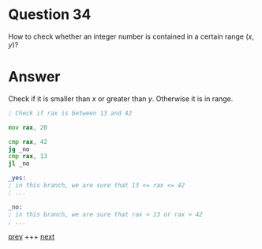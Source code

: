 
# Question 34


How to check whether an integer number is contained in a certain range $(x,y)$?


# Answer




Check if it is smaller than $x$ or greater than $y$. Otherwise it is in range.

```asm
; Check if rax is between 13 and 42 

mov rax, 20

cmp rax, 42
jg _no
cmp rax, 13
jl _no

_yes:
; in this branch, we are sure that 13 <= rax <= 42
; ...

_no:
; in this branch, we are sure that rax < 13 or rax > 42
; ...

```




[prev](033.md) +++ [next](035.md)
